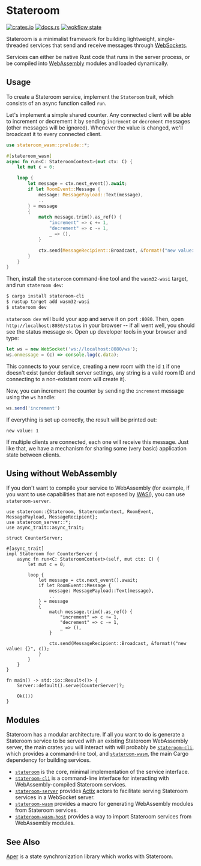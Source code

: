 # Stateroom

[![crates.io](https://img.shields.io/crates/v/stateroom.svg)](https://crates.io/crates/stateroom)
[![docs.rs](https://img.shields.io/badge/docs-release-brightgreen)](https://docs.rs/stateroom/0.1.0/stateroom/)
[![wokflow state](https://github.com/drifting-in-space/stateroom/actions/workflows/test.yml/badge.svg)](https://github.com/drifting-in-space/stateroom/actions/workflows/test.yml)

Stateroom is a minimalist framework for building lightweight, single-threaded services that send and
receive messages through [WebSockets](https://developer.mozilla.org/en-US/docs/Web/API/WebSockets_API).

Services can either be native Rust code that runs in the server process, or be compiled into
[WebAssembly](https://webassembly.org/) modules and loaded dynamically.

## Usage

To create a Stateroom service, implement the `Stateroom` trait, which consists of an async function called `run`.

Let's implement a simple shared counter. Any connected client will be able to increment or decrement it by sending 
`increment` or `decrement` messages (other messages will be ignored). Whenever the value is changed, we'll broadcast it 
to every connected client.

```rust
use stateroom_wasm::prelude::*;

#[stateroom_wasm]
async fn run<C: StateroomContext>(mut ctx: C) {
    let mut c = 0;

    loop {
        let message = ctx.next_event().await;
        if let RoomEvent::Message {
            message: MessagePayload::Text(message),
            ..
        } = message
        {
            match message.trim().as_ref() {
                "increment" => c += 1,
                "decrement" => c -= 1,
                _ => (),
            }

            ctx.send(MessageRecipient::Broadcast, &format!("new value: {}", c));
        }
    }
}
```

Then, install the `stateroom` command-line tool and the `wasm32-wasi` target, and run 
`stateroom dev`:

```bash
$ cargo install stateroom-cli
$ rustup target add wasm32-wasi
$ stateroom dev
```

`stateroom dev` will build your app and serve it on port `:8080`. Then, open
`http://localhost:8080/status` in your browser -- if all went well, you should see the
status message `ok`. Open up developer tools in your browser and type:

```javascript
let ws = new WebSocket('ws://localhost:8080/ws');
ws.onmessage = (c) => console.log(c.data);
```

This connects to your service, creating a new room with the id `1` if one doesn't exist
(under default server settings, any string is a vaild room ID and connecting to a non-existant
room will create it).

Now, you can increment the counter by sending the `increment` message using the `ws` handle:

```javascript
ws.send('increment')
```

If everything is set up correctly, the result will be printed out:

```text
new value: 1
```

If multiple clients are connected, each one will receive this message. Just like that, we have a mechanism for sharing some (very basic) application state between clients.

## Using without WebAssembly

If you don't want to compile your service to WebAssembly (for example, if you want to use 
capabilities that are not exposed by [WASI](https://wasi.dev/)), you can use `stateroom-server`.

```rust,no_run
use stateroom::{Stateroom, StateroomContext, RoomEvent, MessagePayload, MessageRecipient};
use stateroom_server::*;
use async_trait::async_trait;

struct CounterServer;

#[async_trait]
impl Stateroom for CounterServer {
    async fn run<C: StateroomContext>(self, mut ctx: C) {
        let mut c = 0;

        loop {
            let message = ctx.next_event().await;
            if let RoomEvent::Message {
                message: MessagePayload::Text(message),
                ..
            } = message
            {
                match message.trim().as_ref() {
                    "increment" => c += 1,
                    "decrement" => c -= 1,
                    _ => (),
                }

                ctx.send(MessageRecipient::Broadcast, &format!("new value: {}", c));
            }
        }
    }
}

fn main() -> std::io::Result<()> {
    Server::default().serve(CounterServer)?;

    Ok(())
}
```

## Modules

Stateroom has a modular architecture. If all you want to do is generate a Stateroom service to
be served with an existing Stateroom WebAssembly server, the main crates you will interact with
will probably be [`stateroom-cli`](/stateroom-cli), which provides a command-line tool, and
[`stateroom-wasm`](/stateroom-wasm), the main Cargo dependency for building services.

- [`stateroom`](https://docs.rs/stateroom/) is the core, minimal implementation of the service interface.
- [`stateroom-cli`](https://docs.rs/stateroom-cli/) is a command-line interface for interacting with WebAssembly-compiled Stateroom services.
- [`stateroom-server`](https://docs.rs/stateroom-server/) provides [Actix](https://actix.rs/) actors to facilitate serving Stateroom services in a WebSocket server.
- [`stateroom-wasm`](https://docs.rs/stateroom-wasm/) provides a macro for generating WebAssembly modules from Stateroom services.
- [`stateroom-wasm-host`](https://docs.rs/stateroom-wasm-host/) provides a way to import Stateroom services from WebAssembly modules.

## See Also

[Aper](https://github.com/aper-dev/aper) is a state synchronization library which
works with Stateroom. 
